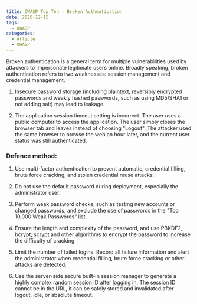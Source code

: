 ```yaml
---
title: OWASP Top Ten - Broken Authentication
date: 2020-12-15
tags:
  - OWASP
categories:
  - Article
  - OWASP
---
```


Broken authentication is a general term for multiple vulnerabilities used by attackers to impersonate legitimate users online. Broadly speaking, broken authentication refers to two weaknesses: session management and credential management.

1. Insecure password storage (including plaintext, reversibly encrypted passwords and weakly hashed passwords, such as using MD5/SHA1 or not adding salt) may lead to leakage.

2. The application session timeout setting is incorrect. The user uses a public computer to access the application. The user simply closes the browser tab and leaves instead of choosing "Logout". The attacker used the same browser to browse the web an hour later, and the current user status was still authenticated.

### Defence method:

1. Use multi-factor authentication to prevent automatic, credential filling, brute force cracking, and stolen credential reuse attacks.

2. Do not use the default password during deployment, especially the administrator user.

3. Perform weak password checks, such as testing new accounts or changed passwords, and exclude the use of passwords in the "Top 10,000 Weak Passwords" list.

4. Ensure the length and complexity of the password, and use PBKDF2, bcrypt, scrypt and other algorithms to encrypt the password to increase the difficulty of cracking.

5. Limit the number of failed logins. Record all failure information and alert the administrator when credential filling, brute force cracking or other attacks are detected.

6. Use the server-side secure built-in session manager to generate a highly complex random session ID after logging in. The session ID cannot be in the URL, it can be safely stored and invalidated after logout, idle, or absolute timeout.
